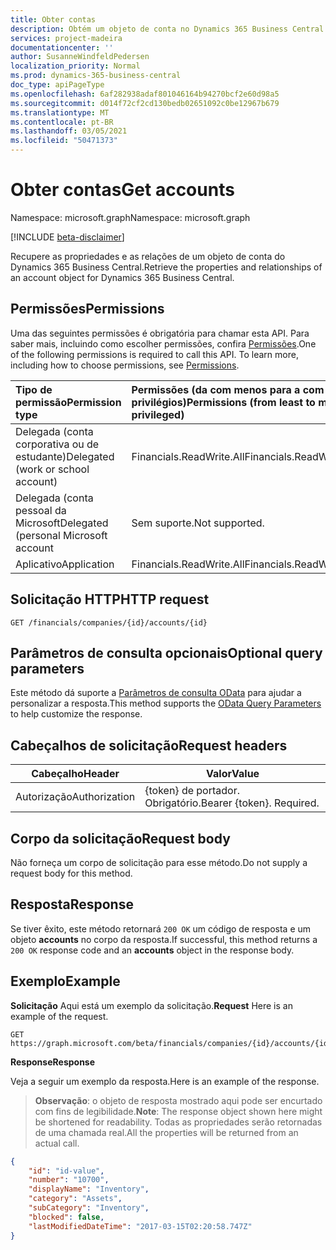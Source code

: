 ```yaml
---
title: Obter contas
description: Obtém um objeto de conta no Dynamics 365 Business Central.
services: project-madeira
documentationcenter: ''
author: SusanneWindfeldPedersen
localization_priority: Normal
ms.prod: dynamics-365-business-central
doc_type: apiPageType
ms.openlocfilehash: 6af282938adaf801046164b94270bcf2e60d98a5
ms.sourcegitcommit: d014f72cf2cd130bedb02651092c0be12967b679
ms.translationtype: MT
ms.contentlocale: pt-BR
ms.lasthandoff: 03/05/2021
ms.locfileid: "50471373"
---
```

# <a name="get-accounts"></a><span data-ttu-id="0efaa-103">Obter contas</span><span class="sxs-lookup"><span data-stu-id="0efaa-103">Get accounts</span></span>

<span data-ttu-id="0efaa-104">Namespace: microsoft.graph</span><span class="sxs-lookup"><span data-stu-id="0efaa-104">Namespace: microsoft.graph</span></span>

[!INCLUDE [beta-disclaimer](../../includes/beta-disclaimer.md)]

<span data-ttu-id="0efaa-105">Recupere as propriedades e as relações de um objeto de conta do Dynamics 365 Business Central.</span><span class="sxs-lookup"><span data-stu-id="0efaa-105">Retrieve the properties and relationships of an account object for Dynamics 365 Business Central.</span></span>

## <a name="permissions"></a><span data-ttu-id="0efaa-106">Permissões</span><span class="sxs-lookup"><span data-stu-id="0efaa-106">Permissions</span></span>
<span data-ttu-id="0efaa-p101">Uma das seguintes permissões é obrigatória para chamar esta API. Para saber mais, incluindo como escolher permissões, confira [Permissões](/graph/permissions-reference).</span><span class="sxs-lookup"><span data-stu-id="0efaa-p101">One of the following permissions is required to call this API. To learn more, including how to choose permissions, see [Permissions](/graph/permissions-reference).</span></span>

|<span data-ttu-id="0efaa-109">Tipo de permissão</span><span class="sxs-lookup"><span data-stu-id="0efaa-109">Permission type</span></span> |<span data-ttu-id="0efaa-110">Permissões (da com menos para a com mais privilégios)</span><span class="sxs-lookup"><span data-stu-id="0efaa-110">Permissions (from least to most privileged)</span></span>|
|:---------------|:------------------------------------------|
|<span data-ttu-id="0efaa-111">Delegada (conta corporativa ou de estudante)</span><span class="sxs-lookup"><span data-stu-id="0efaa-111">Delegated (work or school account)</span></span>|<span data-ttu-id="0efaa-112">Financials.ReadWrite.All</span><span class="sxs-lookup"><span data-stu-id="0efaa-112">Financials.ReadWrite.All</span></span> |
|<span data-ttu-id="0efaa-113">Delegada (conta pessoal da Microsoft</span><span class="sxs-lookup"><span data-stu-id="0efaa-113">Delegated (personal Microsoft account</span></span>|<span data-ttu-id="0efaa-114">Sem suporte.</span><span class="sxs-lookup"><span data-stu-id="0efaa-114">Not supported.</span></span>|
|<span data-ttu-id="0efaa-115">Aplicativo</span><span class="sxs-lookup"><span data-stu-id="0efaa-115">Application</span></span>|<span data-ttu-id="0efaa-116">Financials.ReadWrite.All</span><span class="sxs-lookup"><span data-stu-id="0efaa-116">Financials.ReadWrite.All</span></span>|


## <a name="http-request"></a><span data-ttu-id="0efaa-117">Solicitação HTTP</span><span class="sxs-lookup"><span data-stu-id="0efaa-117">HTTP request</span></span>
```http
GET /financials/companies/{id}/accounts/{id}
```

## <a name="optional-query-parameters"></a><span data-ttu-id="0efaa-118">Parâmetros de consulta opcionais</span><span class="sxs-lookup"><span data-stu-id="0efaa-118">Optional query parameters</span></span>
<span data-ttu-id="0efaa-119">Este método dá suporte a [Parâmetros de consulta OData](/graph/query-parameters) para ajudar a personalizar a resposta.</span><span class="sxs-lookup"><span data-stu-id="0efaa-119">This method supports the [OData Query Parameters](/graph/query-parameters) to help customize the response.</span></span>

## <a name="request-headers"></a><span data-ttu-id="0efaa-120">Cabeçalhos de solicitação</span><span class="sxs-lookup"><span data-stu-id="0efaa-120">Request headers</span></span>
|<span data-ttu-id="0efaa-121">Cabeçalho</span><span class="sxs-lookup"><span data-stu-id="0efaa-121">Header</span></span>|<span data-ttu-id="0efaa-122">Valor</span><span class="sxs-lookup"><span data-stu-id="0efaa-122">Value</span></span>|
|------|-----|
|<span data-ttu-id="0efaa-123">Autorização</span><span class="sxs-lookup"><span data-stu-id="0efaa-123">Authorization</span></span>  |<span data-ttu-id="0efaa-p102">{token} de portador. Obrigatório.</span><span class="sxs-lookup"><span data-stu-id="0efaa-p102">Bearer {token}. Required.</span></span> |

## <a name="request-body"></a><span data-ttu-id="0efaa-126">Corpo da solicitação</span><span class="sxs-lookup"><span data-stu-id="0efaa-126">Request body</span></span>
<span data-ttu-id="0efaa-127">Não forneça um corpo de solicitação para esse método.</span><span class="sxs-lookup"><span data-stu-id="0efaa-127">Do not supply a request body for this method.</span></span>

## <a name="response"></a><span data-ttu-id="0efaa-128">Resposta</span><span class="sxs-lookup"><span data-stu-id="0efaa-128">Response</span></span>
<span data-ttu-id="0efaa-129">Se tiver êxito, este método retornará `200 OK` um código de resposta e um objeto **accounts** no corpo da resposta.</span><span class="sxs-lookup"><span data-stu-id="0efaa-129">If successful, this method returns a `200 OK` response code and an **accounts** object in the response body.</span></span>

## <a name="example"></a><span data-ttu-id="0efaa-130">Exemplo</span><span class="sxs-lookup"><span data-stu-id="0efaa-130">Example</span></span>

<span data-ttu-id="0efaa-131">**Solicitação** Aqui está um exemplo da solicitação.</span><span class="sxs-lookup"><span data-stu-id="0efaa-131">**Request** Here is an example of the request.</span></span>

```http
GET https://graph.microsoft.com/beta/financials/companies/{id}/accounts/{id}
```

<span data-ttu-id="0efaa-132">**Response**</span><span class="sxs-lookup"><span data-stu-id="0efaa-132">**Response**</span></span>

<span data-ttu-id="0efaa-133">Veja a seguir um exemplo da resposta.</span><span class="sxs-lookup"><span data-stu-id="0efaa-133">Here is an example of the response.</span></span> 

> <span data-ttu-id="0efaa-134">**Observação**: o objeto de resposta mostrado aqui pode ser encurtado com fins de legibilidade.</span><span class="sxs-lookup"><span data-stu-id="0efaa-134">**Note**: The response object shown here might be shortened for readability.</span></span> <span data-ttu-id="0efaa-135">Todas as propriedades serão retornadas de uma chamada real.</span><span class="sxs-lookup"><span data-stu-id="0efaa-135">All the properties will be returned from an actual call.</span></span>

```json
{
    "id": "id-value",
    "number": "10700",
    "displayName": "Inventory",
    "category": "Assets",
    "subCategory": "Inventory",
    "blocked": false,
    "lastModifiedDateTime": "2017-03-15T02:20:58.747Z"
}
```


